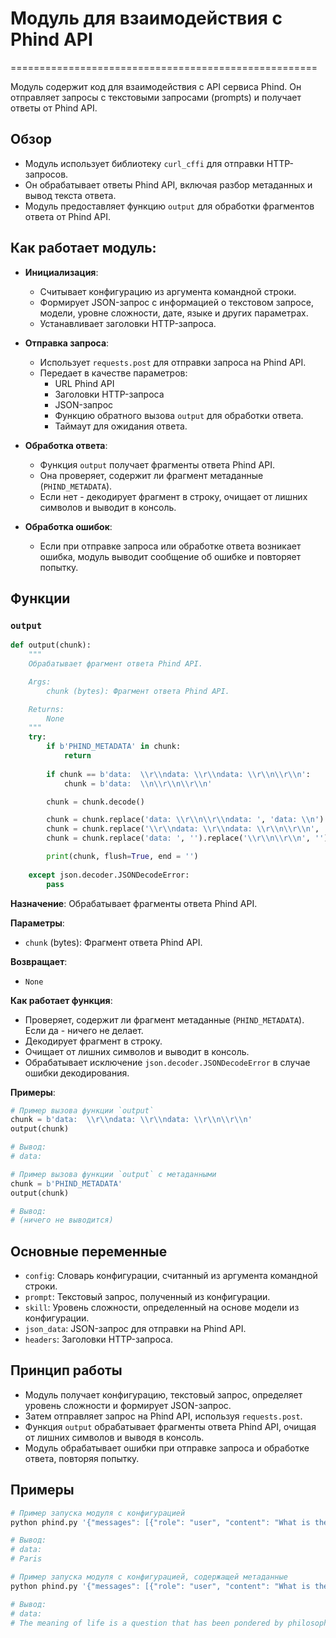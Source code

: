# Модуль для взаимодействия с Phind API
=====================================================

Модуль содержит код для взаимодействия с API сервиса Phind. 
Он отправляет запросы с текстовыми запросами (prompts) и получает ответы от Phind API.

## Обзор
 
- Модуль использует библиотеку `curl_cffi` для отправки HTTP-запросов.
- Он обрабатывает ответы Phind API, включая разбор метаданных и вывод текста ответа.
- Модуль предоставляет функцию `output` для обработки фрагментов ответа от Phind API.

## Как работает модуль:

- **Инициализация**:
    - Считывает конфигурацию из аргумента командной строки.
    - Формирует JSON-запрос с информацией о текстовом запросе, модели, уровне сложности, дате, языке и других параметрах.
    - Устанавливает заголовки HTTP-запроса.

- **Отправка запроса**:
    - Использует `requests.post` для отправки запроса на Phind API.
    - Передает в качестве параметров:
        - URL Phind API
        - Заголовки HTTP-запроса
        - JSON-запрос
        - Функцию обратного вызова `output` для обработки ответа.
        - Таймаут для ожидания ответа.

- **Обработка ответа**:
    - Функция `output` получает фрагменты ответа Phind API.
    - Она проверяет, содержит ли фрагмент метаданные (`PHIND_METADATA`). 
    - Если нет - декодирует фрагмент в строку, очищает от лишних символов и выводит в консоль.

- **Обработка ошибок**:
    - Если при отправке запроса или обработке ответа возникает ошибка, модуль выводит сообщение об ошибке и повторяет попытку.

## Функции

### `output`
```python
def output(chunk):
    """ 
    Обрабатывает фрагмент ответа Phind API. 

    Args:
        chunk (bytes): Фрагмент ответа Phind API.

    Returns:
        None
    """
    try:
        if b'PHIND_METADATA' in chunk:
            return
        
        if chunk == b'data:  \\r\\ndata: \\r\\ndata: \\r\\n\\r\\n':
            chunk = b'data:  \\n\\r\\n\\r\\n'

        chunk = chunk.decode()

        chunk = chunk.replace('data: \\r\\n\\r\\ndata: ', 'data: \\n')
        chunk = chunk.replace('\\r\\ndata: \\r\\ndata: \\r\\n\\r\\n', '\\n\\r\\n\\r\\n')
        chunk = chunk.replace('data: ', '').replace('\\r\\n\\r\\n', '')

        print(chunk, flush=True, end = '')
        
    except json.decoder.JSONDecodeError:
        pass
```

**Назначение**: Обрабатывает фрагменты ответа Phind API.

**Параметры**:

- `chunk` (bytes): Фрагмент ответа Phind API.

**Возвращает**:

- `None`

**Как работает функция**:

- Проверяет, содержит ли фрагмент метаданные (`PHIND_METADATA`). Если да - ничего не делает.
- Декодирует фрагмент в строку.
- Очищает от лишних символов и выводит в консоль.
- Обрабатывает исключение `json.decoder.JSONDecodeError` в случае ошибки декодирования.

**Примеры**:

```python
# Пример вызова функции `output`
chunk = b'data:  \\r\\ndata: \\r\\ndata: \\r\\n\\r\\n'
output(chunk)

# Вывод:
# data:
```

```python
# Пример вызова функции `output` с метаданными
chunk = b'PHIND_METADATA'
output(chunk)

# Вывод:
# (ничего не выводится)
```

## Основные переменные
 
- `config`: Словарь конфигурации, считанный из аргумента командной строки.
- `prompt`: Текстовый запрос, полученный из конфигурации.
- `skill`: Уровень сложности, определенный на основе модели из конфигурации.
- `json_data`: JSON-запрос для отправки на Phind API.
- `headers`: Заголовки HTTP-запроса.

## Принцип работы
 
- Модуль получает конфигурацию, текстовый запрос, определяет уровень сложности и формирует JSON-запрос. 
- Затем отправляет запрос на Phind API, используя `requests.post`.
- Функция `output` обрабатывает фрагменты ответа Phind API, очищая от лишних символов и выводя в консоль.
- Модуль обрабатывает ошибки при отправке запроса и обработке ответа, повторяя попытку.

## Примеры
 
```python
# Пример запуска модуля с конфигурацией
python phind.py '{"messages": [{"role": "user", "content": "What is the capital of France?"}], "model": "gpt-4"}'

# Вывод:
# data:
# Paris
```

```python
# Пример запуска модуля с конфигурацией, содержащей метаданные
python phind.py '{"messages": [{"role": "user", "content": "What is the meaning of life?"}], "model": "gpt-4"}'

# Вывод:
# data:
# The meaning of life is a question that has been pondered by philosophers and theologians for centuries. There is no one definitive answer, and the meaning of life is likely to be different for each individual.
```